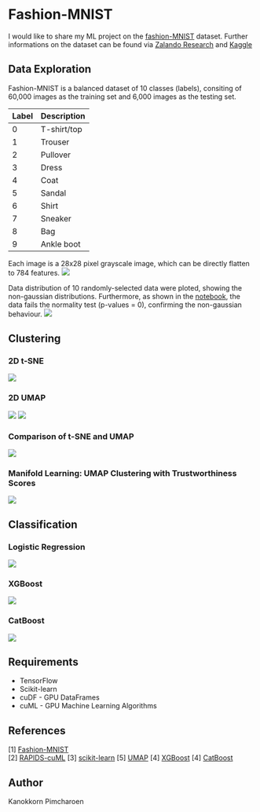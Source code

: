 # Fashion-MNIST
I would like to share my ML project on the [fashion-MNIST](https://github.com/zalandoresearch/fashion-mnist) dataset. Further informations on the dataset can be found via [Zalando Research](https://github.com/zalandoresearch/fashion-mnist) and [Kaggle](https://www.kaggle.com/zalando-research/fashionmnist)

## Data Exploration
Fashion-MNIST is a balanced dataset of 10 classes (labels), consiting of 60,000 images as the training set and 6,000 images as the testing set. 

| Label | Description |
| --- | --- |
|  0  | T-shirt/top |
|  1  | Trouser |
|  2  | Pullover |
|  3  | Dress |
|  4  | Coat |
|  5  | Sandal |
|  6  | Shirt |
|  7  | Sneaker |
|  8  | Bag |
|  9  | Ankle boot |

Each image is a 28x28 pixel grayscale image, which can be directly flatten to 784 features.
<img src="./figures/data_visualization.png">

Data distribution of 10 randomly-selected data were ploted, showing the non-gaussian distributions. Furthermore, as shown in the [notebook](), the data fails the normality test (p-values = 0), confirming the non-gaussian behaviour.
<img src="./figures/data_distributions.png">

## Clustering

### 2D t-SNE
<img src="./figures/2D-t-SNT_tune_perplexity.png">

### 2D UMAP
<img src="./figures/2D-UMAP_tune_n_neighbors.png">
<img src="./figures/2D-UMAP_tune_min_dist">

### Comparison of t-SNE and UMAP
<img src="./figures/2D-T-SNE_vs_2D-UMAP.png">

### Manifold Learning: UMAP Clustering with Trustworthiness Scores
<img src="./figures/manifold_learning_2D-UMAP.png">

## Classification

### Logistic Regression
<img src="./figures/confusion_matrix_Logistic.png">

### XGBoost
<img src="./figures/confusion_matrix_XGBoost.png">

### CatBoost
<img src="./figures/confusion_matrix_CatBoost.png">

## Requirements
- TensorFlow
- Scikit-learn
- cuDF - GPU DataFrames
- cuML - GPU Machine Learning Algorithms

## References
[1] [Fashion-MNIST](https://github.com/zalandoresearch/fashion-mnist)<br>
[2] [RAPIDS-cuML](https://github.com/rapidsai/cuml)
[3] [scikit-learn](https://github.com/scikit-learn/scikit-learn)
[5] [UMAP](https://github.com/lmcinnes/umap)
[4] [XGBoost](https://github.com/dmlc/xgboost)
[4] [CatBoost](https://github.com/catboost)

## Author
Kanokkorn Pimcharoen
